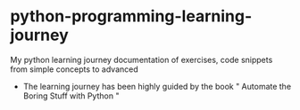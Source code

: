 # python-programming-learning-journey
My python learning journey documentation of exercises, code snippets from simple concepts to advanced
- The learning journey has been highly guided by the book " Automate the Boring Stuff with Python "
